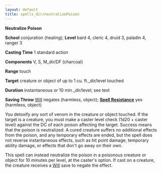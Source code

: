 ```yaml
---
layout: default
title: spells_dir/neutralizePoison
---
```

 **Neutralize Poison**

**School** conjuration (healing); **Level** bard 4, cleric 4, druid 3, paladin 4, ranger 3

**Casting Time** 1 standard action

**Components** V, S, M_dir/DF (charcoal)

**Range** touch

**Target** creature or object of up to 1 cu. ft._dir/level touched

**Duration** instantaneous or 10 min._dir/level; see text

**Saving Throw** [Will](../combat#_will) negates (harmless, object); **[Spell Resistance](../glossary#_spell-resistance)** yes (harmless, object)

You detoxify any sort of venom in the creature or object touched. If the target is a creature, you must make a caster level check (1d20 + caster level) against the DC of each poison affecting the target. Success means that the poison is neutralized. A cured creature suffers no additional effects from the poison, and any temporary effects are ended, but the spell does not reverse instantaneous effects, such as hit point damage, temporary ability damage, or effects that don't go away on their own.

This spell can instead neutralize the poison in a poisonous creature or object for 10 minutes per level, at the caster's option. If cast on a creature, the creature receives a [Will](../combat#_will) save to negate the effect.

